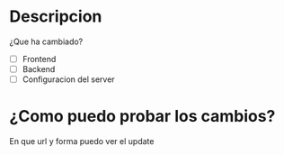 # Descripcion
¿Que ha cambiado?

- [ ] Frontend
- [ ] Backend
- [ ] Configuracion del server
# ¿Como puedo probar los cambios?
En que url y forma puedo ver el update
